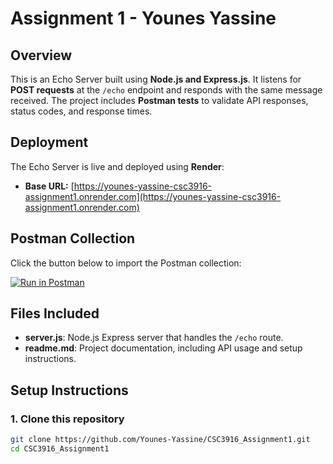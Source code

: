 # Assignment 1 - Younes Yassine

## Overview
This is an Echo Server built using **Node.js and Express.js**. It listens for **POST requests** at the `/echo` endpoint and responds with the same message received. The project includes **Postman tests** to validate API responses, status codes, and response times.

## Deployment
The Echo Server is live and deployed using **Render**:
- **Base URL:** [https://younes-yassine-csc3916-assignment1.onrender.com](https://younes-yassine-csc3916-assignment1.onrender.com)

## Postman Collection
Click the button below to import the Postman collection:

[![Run in Postman](https://run.pstmn.io/button.svg)](https://documenter.getpostman.com/view/38973044/2sAYX9mzbX)

## Files Included
- **server.js**: Node.js Express server that handles the `/echo` route.
- **readme.md**: Project documentation, including API usage and setup instructions.

## Setup Instructions
### **1. Clone this repository**
```sh
git clone https://github.com/Younes-Yassine/CSC3916_Assignment1.git
cd CSC3916_Assignment1

